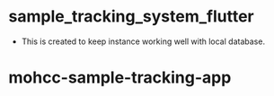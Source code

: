 # sample_tracking_system_flutter

- This is created to keep instance working well with local database.

# mohcc-sample-tracking-app

